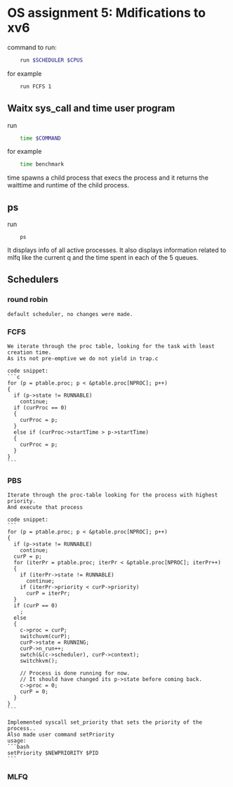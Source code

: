 # OS assignment 5: Mdifications to xv6

command to run:
```bash
    run $SCHEDULER $CPUS
```
for example
```bash
    run FCFS 1
```
## Waitx sys_call and time user program
run
```bash
    time $COMMAND
```
for example
```bash
    time benchmark
```

time spawns a child process that execs the process and it returns the waittime and runtime of the child process.

## ps
run
```
    ps
```
It displays info of all active processes. It also displays information related to mlfq like the current q and the time spent in each of the 5 queues.

## Schedulers
### round robin
    default scheduler, no changes were made.
### FCFS
    We iterate through the proc table, looking for the task with least creation time.
    As its not pre-emptive we do not yield in trap.c
    
    code snippet:
    ```c
    for (p = ptable.proc; p < &ptable.proc[NPROC]; p++)
    {
      if (p->state != RUNNABLE)
        continue;
      if (curProc == 0)
      {
        curProc = p;
      }
      else if (curProc->startTime > p->startTime)
      {
        curProc = p;
      }
    }
    ```
### PBS
    Iterate through the proc-table looking for the process with highest priority.
    And execute that process
    
    code snippet:
    ```
    for (p = ptable.proc; p < &ptable.proc[NPROC]; p++)
    {
      if (p->state != RUNNABLE)
        continue;
      curP = p;
      for (iterPr = ptable.proc; iterPr < &ptable.proc[NPROC]; iterPr++)
      {
        if (iterPr->state != RUNNABLE)
          continue;
        if (iterPr->priority < curP->priority)
          curP = iterPr;
      }
      if (curP == 0)
        ;
      else
      {
        c->proc = curP;
        switchuvm(curP);
        curP->state = RUNNING;
        curP->n_run++;
        swtch(&(c->scheduler), curP->context);
        switchkvm();

        // Process is done running for now.
        // It should have changed its p->state before coming back.
        c->proc = 0;
        curP = 0;
      }
    }
    ```
    
    Implemented syscall set_priority that sets the priority of the process..
    Also made user command setPriority
    usage:
    ```bash
    setPriority $NEWPRIORITY $PID
    ```
    
### MLFQ

